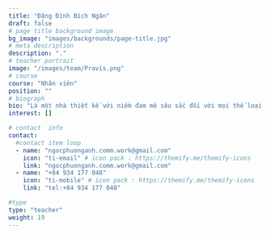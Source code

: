 ```yaml
---
title: "Đặng Đình Bích Ngân"
draft: false
# page title background image
bg_image: "images/backgrounds/page-title.jpg"
# meta description
description: "."
# teacher portrait
image: "/images/team/Pravis.png"
# course
course: "Nhân viên"
position: ""
# biograph
bio: "Là một nhà thiết kế với niềm đam mê sâu sắc đối với mọi thể loại nghệ thuật, Ngân luôn tận tâm khám phá và ứng dụng nghiên cứu của mình vào các dự án liên quan về giáo dục, thiết kế 2D và 3D, cũng như các chủ đề về môi trường. Với nền tảng học thuật Mỹ thuật Đô thị, thế mạnh rõ nhất của Ngân được thể hiện qua việc thành thục các kỹ năng tạo hình nghệ thuật từ hội họa, điêu khắc đến thiết kế bố cục trong không gian. Ngoài ra, Ngân luôn đề cao việc lập kế hoạch và hướng dẫn đội nhóm, góp phần xây dựng một môi trường hợp tác, năng động cùng đạt được các mục tiêu chung, đảm bảo tinh thần làm việc hiệu quả, sáng tạo và bền vững."
interest: []

# contact  info
contact:
  #contact item loop
  - name: "ngocphuonganh.comm.work@gmail.com"
    icon: "ti-email" # icon pack : https://themify.me/themify-icons
    link: "ngocphuonganh.comm.work@gmail.com"
  - name: "+84 934 177 048"
    icon: "ti-mobile" # icon pack : https://themify.me/themify-icons
    link: "tel:+84 934 177 048"

#type
type: "teacher"
weight: 19
---
```

